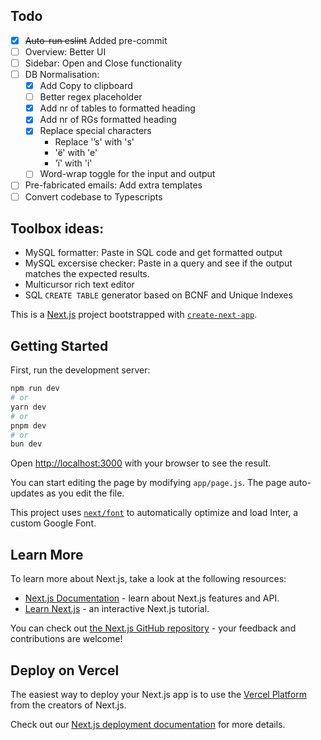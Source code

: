 ## Todo
- [x] ~~Auto-run eslint~~ Added pre-commit
- [ ] Overview: Better UI
- [ ] Sidebar: Open and Close functionality
- [ ] DB Normalisation:
    - [x] Add Copy to clipboard
    - [ ] Better regex placeholder
    - [x] Add nr of tables to formatted heading
    - [x] Add nr of RGs formatted heading
    - [x] Replace special characters
        - Replace '’s' with 's'
        - 'ë' with 'e'
        - 'ï' with 'i'
    - [ ] Word-wrap toggle for the input and output
- [ ] Pre-fabricated emails: Add extra templates
- [ ] Convert codebase to Typescripts

## Toolbox ideas:
- MySQL formatter: Paste in SQL code and get formatted output
- MySQL excersise checker: Paste in a query and see if the output matches the expected results.
- Multicursor rich text editor
- SQL `CREATE TABLE` generator based on BCNF and Unique Indexes

This is a [Next.js](https://nextjs.org/) project bootstrapped with [`create-next-app`](https://github.com/vercel/next.js/tree/canary/packages/create-next-app).

## Getting Started

First, run the development server:

```bash
npm run dev
# or
yarn dev
# or
pnpm dev
# or
bun dev
```

Open [http://localhost:3000](http://localhost:3000) with your browser to see the result.

You can start editing the page by modifying `app/page.js`. The page auto-updates as you edit the file.

This project uses [`next/font`](https://nextjs.org/docs/basic-features/font-optimization) to automatically optimize and load Inter, a custom Google Font.

## Learn More

To learn more about Next.js, take a look at the following resources:

- [Next.js Documentation](https://nextjs.org/docs) - learn about Next.js features and API.
- [Learn Next.js](https://nextjs.org/learn) - an interactive Next.js tutorial.

You can check out [the Next.js GitHub repository](https://github.com/vercel/next.js/) - your feedback and contributions are welcome!

## Deploy on Vercel

The easiest way to deploy your Next.js app is to use the [Vercel Platform](https://vercel.com/new?utm_medium=default-template&filter=next.js&utm_source=create-next-app&utm_campaign=create-next-app-readme) from the creators of Next.js.

Check out our [Next.js deployment documentation](https://nextjs.org/docs/deployment) for more details.
